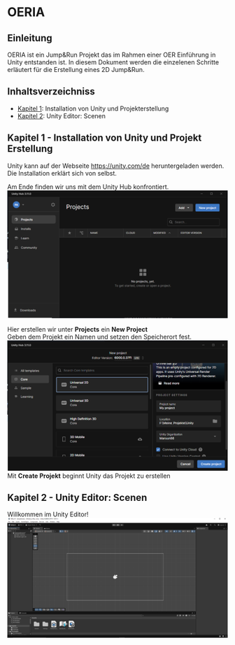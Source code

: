 # OERIA
## Einleitung
OERIA ist ein Jump&Run Projekt das im Rahmen einer OER Einführung in Unity entstanden ist. In diesem Dokument werden die einzelenen Schritte erläutert für die Erstellung eines 2D Jump&Run.

## Inhaltsverzeichniss

- [Kapitel 1](#kapitel-1---installation-von-unity-und-projekt-erstellung): Installation von Unity und Projekterstellung
- [Kapitel 2](#kapitel-2---unity-editor-scenen): Unity Editor: Scenen

## Kapitel 1 - Installation von Unity und Projekt Erstellung
Unity kann auf der Webseite <https://unity.com/de> heruntergeladen werden. Die Installation erklärt sich von selbst.

Am Ende finden wir uns mit dem Unity Hub konfrontiert.
![Unity Hub](docs/img/Unityhub.png)

Hier erstellen wir unter **Projects** ein **New Project**  
Geben dem Projekt ein Namen und setzen den Speicherort fest.
![Unity Hub New](docs/img/Unityhub_New.png)
Mit **Create Projekt** beginnt Unity das Projekt zu erstellen

## Kapitel 2 - Unity Editor: Scenen
Willkommen im Unity Editor!
![Unity Editor Start](docs/img/UnityEditor.png)

